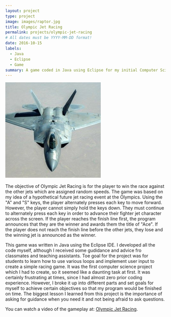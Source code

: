 ```yaml
---
layout: project
type: project
image: images/raptor.jpg
title: Olympic Jet Racing
permalink: projects/olympic-jet-racing
# All dates must be YYYY-MM-DD format!
date: 2016-10-15
labels:
  - Java
  - Eclipse
  - Game
summary: A game coded in Java using Eclipse for my initial Computer Science project. This was the first game I created in my coding career.
---
```


<div class="ui small rounded images">
  <img class="ui image" src="../images/raptor.jpg ">
</div>

The objective of Olympic Jet Racing is for the player to win the race against the other jets which are assigned random speeds. The game was based on my idea of a hypothetical future jet racing event at the Olympics. Using the "A" and "S" keys, the player alternately presses each key to move forward. However, the player cannot simply hold the keys down. They must continue to alternately press each key in order to advance their fighter jet character across the screen. If the player reaches the finish line first, the program announces that they are the winner and awards them the title of "Ace". If the player does not reach the finish line before the other jets, they lose and the winning jet is announced as the winner. 

This game was written in Java using the Eclipse IDE. I developed all the code myself, although I received some gudidance and advice fro classmates and teaching assistants. Toe goal for the project was for students to learn how to use various loops and implement user input to create a simple racing game. It was the first computer science project which I had to create, so it seemed like a daunting task at first. It was certainly frustrating at times, since I had almost zero prior coding experience. However, I broke it up into different parts and set goals for myself to achieve certain objectives so that my program would be finished on time. The biggest lesson I learned from this project is the importance of asking for guidance when you need it and not being afraid to ask questions. 

You can watch a video of the gameplay at: [Olympic Jet Racing](https://www.youtube.com/watch?v=DhCaEseC1ks).

